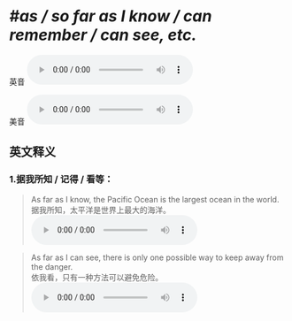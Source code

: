 # ***\#as / so far as I know / can remember / can see, etc.*** 
英音
<audio src="./media/as far as I know1_AAC.aac" controls="controls"></audio>

美音
<audio src="./media/as far as I know2_AAC.aac" controls="controls"></audio>



  

英文释义
---
### 1.**据我所知 / 记得 / 看等：**  

 > As far as I know, the Pacific Ocean is the largest ocean in the world.  
 > 据我所知，太平洋是世界上最大的海洋。    
<audio src="./media/far-10.aac" controls="controls"></audio>

 > As far as I can see, there is only one possible way to keep away from the danger.  
 > 依我看，只有一种方法可以避免危险。    
<audio src="./media/far-11.aac" controls="controls"></audio>


